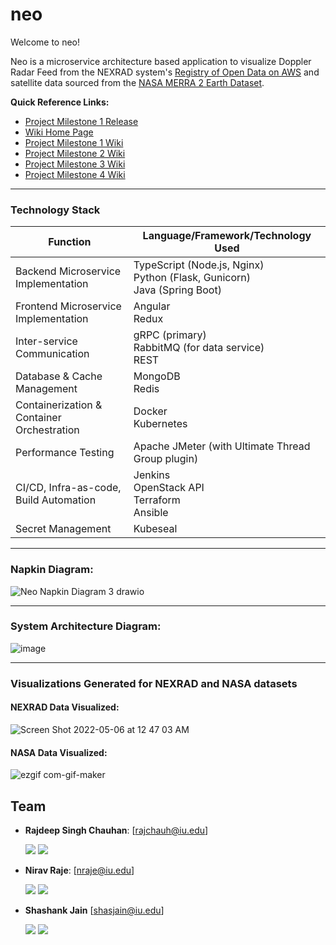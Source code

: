 # neo
Welcome to neo!

Neo is a microservice architecture based application to visualize Doppler Radar Feed from the NEXRAD system's [Registry of Open Data on AWS](https://registry.opendata.aws/noaa-nexrad/) and satellite data sourced from the [NASA MERRA 2 Earth Dataset](https://disc.gsfc.nasa.gov/datasets/M2I3NPASM_5.12.4/summary).

**Quick Reference Links:**

- [Project Milestone 1 Release](https://github.com/airavata-courses/neo/releases/tag/v1https://github.com/airavata-courses/neo/releases/tag/v1)
- [Wiki Home Page](https://github.com/airavata-courses/neo/wiki)
- [Project Milestone 1 Wiki](https://github.com/airavata-courses/neo/wiki/Project-1)
- [Project Milestone 2 Wiki](https://github.com/airavata-courses/neo/wiki/Project-2)
- [Project Milestone 3 Wiki](https://github.com/airavata-courses/neo/wiki/Project-3)
- [Project Milestone 4 Wiki](https://github.com/airavata-courses/neo/wiki/Project-4)

***
### Technology Stack

| Function                                   | Language/Framework/Technology Used                                            |
|--------------------------------------------|-------------------------------------------------------------------------------|
| Backend Microservice Implementation        | TypeScript (Node.js, Nginx)<br>Python (Flask, Gunicorn)<br>Java (Spring Boot) |
| Frontend Microservice Implementation       | Angular<br>Redux                                                              |
| Inter-service Communication                | gRPC (primary)<br>RabbitMQ (for data service)<br>REST                         |
| Database & Cache Management                | MongoDB<br>Redis                                                              |
| Containerization & Container Orchestration | Docker<br>Kubernetes                                                          |
| Performance Testing                        | Apache JMeter (with Ultimate Thread Group plugin)                             |
| CI/CD, Infra-as-code, Build Automation     | Jenkins<br>OpenStack API<br>Terraform<br>Ansible                              |
| Secret Management                          | Kubeseal                                                                      |

***
### Napkin Diagram:

![Neo Napkin Diagram 3 drawio](https://user-images.githubusercontent.com/35288428/167030786-05d23df7-cd0f-425c-9ae1-9f616781eec8.png)
***
### System Architecture Diagram:

![image](https://user-images.githubusercontent.com/35288428/167029768-2f9119cc-aa69-4cc6-be77-39a28ed1e674.png)
***
### Visualizations Generated for NEXRAD and NASA datasets

#### NEXRAD Data Visualized:

![Screen Shot 2022-05-06 at 12 47 03 AM](https://user-images.githubusercontent.com/35288428/167070527-878ca5c5-ada3-44ec-ab3b-06e8f4f98342.png)

#### NASA Data Visualized:

![ezgif com-gif-maker](https://user-images.githubusercontent.com/35288428/167070567-f302f3a9-597b-4884-968b-b2d2636a277a.gif)



## Team 

- **Rajdeep Singh Chauhan**: [rajchauh@iu.edu]

   [<img src="https://img.shields.io/badge/LinkedIn-0077B5?style=for-the-badge&logo=linkedin&logoColor=white" />](https://www.linkedin.com/in/rajdeep-singh-chauhan-205544a0/)
   [<img src="https://img.shields.io/badge/GitHub-100000?style=for-the-badge&logo=github&logoColor=white" />](https://github.com/rajdeepc2792)

- **Nirav Raje**: [nraje@iu.edu]

   [<img src="https://img.shields.io/badge/LinkedIn-0077B5?style=for-the-badge&logo=linkedin&logoColor=white" />](https://www.linkedin.com/in/niravraje/)
   [<img src="https://img.shields.io/badge/GitHub-100000?style=for-the-badge&logo=github&logoColor=white" />](https://github.com/niravraje)

- **Shashank Jain** [shasjain@iu.edu]
   
   [<img src="https://img.shields.io/badge/LinkedIn-0077B5?style=for-the-badge&logo=linkedin&logoColor=white" />](https://www.linkedin.com/in/shashankjain07/)
   [<img src="https://img.shields.io/badge/GitHub-100000?style=for-the-badge&logo=github&logoColor=white" />](https://github.com/shanki07)


